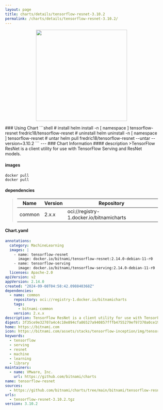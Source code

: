 ```yaml
---
layout: page
title: charts/details/tensorflow-resnet-3.10.2
permalink: /charts/details/tensorflow-resnet-3.10.2/
---
```

<p align="center">
    <img src="https://bitnami.com/assets/stacks/tensorflow-inception/img/tensorflow-inception-stack-220x234.png" width="300px" height="300px">
</p>
### Using Chart
```shell
# install
helm install -n [ namespace ] tensorflow-resnet fredric18/tensorflow-resnet
# uninstall
helm uninstall -n [ namespace ] tensorflow-resnet
# untar
helm pull fredric18/tensorflow-resnet --untar --version=3.10.2
```
---
### Chart Information
#### description
>TensorFlow ResNet is a client utility for use with TensorFlow Serving and ResNet models.
   
#### images
```shell
docker pull 
docker pull 
```
   
#### dependencies
>Name | Version | Repository
>---|---|---
>common | 2.x.x | oci://registry-1.docker.io/bitnamicharts
   
#### Chart.yaml
```yaml
annotations:
  category: MachineLearning
  images: |
    - name: tensorflow-resnet
      image: docker.io/bitnami/tensorflow-resnet:2.14.0-debian-11-r0
    - name: tensorflow-serving
      image: docker.io/bitnami/tensorflow-serving:2.14.0-debian-11-r0
  licenses: Apache-2.0
apiVersion: v2
appVersion: 2.14.0
created: "2024-09-08T04:58:42.098840368Z"
dependencies:
  - name: common
    repository: oci://registry-1.docker.io/bitnamicharts
    tags:
      - bitnami-common
    version: 2.x.x
description: TensorFlow ResNet is a client utility for use with TensorFlow Serving and ResNet models.
digest: 3f35ce9e32707a4c4c10e894cfa86527a940857fffb4755279ef97370a0ce19f
home: https://bitnami.com
icon: https://bitnami.com/assets/stacks/tensorflow-inception/img/tensorflow-inception-stack-220x234.png
keywords:
  - tensorflow
  - serving
  - resnet
  - machine
  - learning
  - library
maintainers:
  - name: VMware, Inc.
    url: https://github.com/bitnami/charts
name: tensorflow-resnet
sources:
  - https://github.com/bitnami/charts/tree/main/bitnami/tensorflow-resnet
urls:
  - tensorflow-resnet-3.10.2.tgz
version: 3.10.2
```
